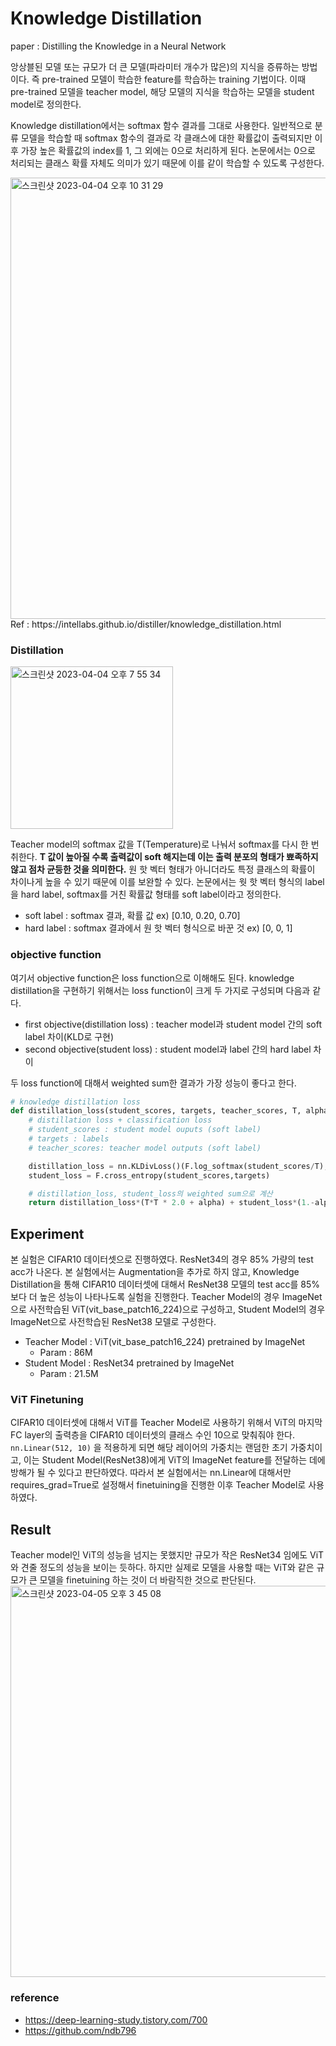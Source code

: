 # Knowledge Distillation

paper : Distilling the Knowledge in a Neural Network

앙상블된 모델 또는 규모가 더 큰 모델(파라미터 개수가 많은)의 지식을 증류하는 방법이다. 즉 pre-trained 모델이 학습한 feature를 학습하는 training 기법이다. 이때 pre-trained 모델을 teacher model, 해당 모델의 지식을 학습하는 모델을 student model로 정의한다.

Knowledge distillation에서는 softmax 함수 결과를 그대로 사용한다. 일반적으로 분류 모델을 학습할 때 softmax 함수의 결과로 각 클래스에 대한 확률값이 출력되지만 이후 가장 높은 확률값의 index를 1, 그 외에는 0으로 처리하게 된다. 논문에서는 0으로 처리되는 클래스 확률 자체도 의미가 있기 때문에 이를 같이 학습할 수 있도록 구성한다.

<img width="706" alt="스크린샷 2023-04-04 오후 10 31 29" src="https://user-images.githubusercontent.com/126544082/229809213-c77638d6-ea0c-4d18-843c-68108a7ca277.png">
Ref : https://intellabs.github.io/distiller/knowledge_distillation.html

### Distillation

<img width="260" alt="스크린샷 2023-04-04 오후 7 55 34" src="https://user-images.githubusercontent.com/126544082/229809231-0b8506de-004f-4467-8c86-be0229f4ea61.png">

Teacher model의 softmax 값을 T(Temperature)로 나눠서 softmax를 다시 한 번 취한다. **T 값이 높아질 수록 출력값이 soft 해지는데 이는 출력 분포의 형태가 뾰족하지 않고 점차 균등한 것을 의미한다.** 원 핫 벡터 형태가 아니더라도 특정 클래스의 확률이 차이나게 높을 수 있기 때문에 이를 보완할 수 있다. 논문에서는 웟 핫 벡터 형식의 label을 hard label, softmax를 거친 확률값 형태를 soft label이라고 정의한다.
* soft label : softmax 결과, 확률 값 ex) [0.10, 0.20, 0.70]
* hard label : softmax 결과에서 원 핫 벡터 형식으로 바꾼 것 ex) [0, 0, 1]

### objective function

여기서 objective function은 loss function으로 이해해도 된다. knowledge distillation을 구현하기 위해서는 loss function이 크게 두 가지로 구성되며 다음과 같다.

* first objective(distillation loss) : teacher model과 student model 간의 soft label 차이(KLD로 구현) 
* second objective(student loss) : student model과 label 간의 hard label 차이

두 loss function에 대해서 weighted sum한 결과가 가장 성능이 좋다고 한다. 

```python
# knowledge distillation loss
def distillation_loss(student_scores, targets, teacher_scores, T, alpha):
    # distillation loss + classification loss
    # student_scores : student model ouputs (soft label) 
    # targets : labels
    # teacher_scores: teacher model outputs (soft label)

    distillation_loss = nn.KLDivLoss()(F.log_softmax(student_scores/T), F.softmax(teacher_scores/T))  
    student_loss = F.cross_entropy(student_scores,targets) 

    # distillation_loss, student_loss의 weighted sum으로 계산
    return distillation_loss*(T*T * 2.0 + alpha) + student_loss*(1.-alpha)
```

## Experiment
본 실험은 CIFAR10 데이터셋으로 진행하였다. ResNet34의 경우 85% 가량의 test acc가 나온다. 본 실험에서는 Augmentation을 추가로 하지 않고, Knowledge Distillation을 통해 CIFAR10 데이터셋에 대해서 ResNet38 모델의 test acc를 85%보다 더 높은 성능이 나타나도록 실험을 진행한다. Teacher Model의 경우 ImageNet으로 사전학습된 ViT(vit_base_patch16_224)으로 구성하고, Student Model의 경우 ImageNet으로 사전학습된 ResNet38 모델로 구성한다. 

- Teacher Model : ViT(vit_base_patch16_224) pretrained by ImageNet 
    - Param : 86M
- Student Model : ResNet34 pretrained by ImageNet
    - Param : 21.5M

### ViT Finetuning

CIFAR10 데이터셋에 대해서 ViT를 Teacher Model로 사용하기 위해서 ViT의 마지막 FC layer의 출력층을 CIFAR10 데이터셋의 클래스 수인 10으로 맞춰줘야 한다.  `nn.Linear(512, 10)` 을 적용하게 되면 해당 레이어의 가중치는 랜덤한 초기 가중치이고, 이는 Student Model(ResNet38)에게 ViT의 ImageNet feature를 전달하는 데에 방해가 될 수 있다고 판단하였다. 따라서 본 실험에서는 nn.Linear에 대해서만 requires_grad=True로 설정해서 finetuining을 진행한 이후 Teacher Model로 사용하였다.

## Result
Teacher model인 ViT의 성능을 넘지는 못했지만 규모가 작은 ResNet34 임에도 ViT와 견줄 정도의 성능을 보이는 듯하다. 하지만 실제로 모델을 사용할 때는 ViT와 같은 규모가 큰 모델을 finetuining 하는 것이 더 바람직한 것으로 판단된다.
<img width="626" alt="스크린샷 2023-04-05 오후 3 45 08" src="https://user-images.githubusercontent.com/126544082/230002047-49e5d99b-8e0d-43b6-9d44-1a929c636b64.png">

### reference
* https://deep-learning-study.tistory.com/700
* https://github.com/ndb796
